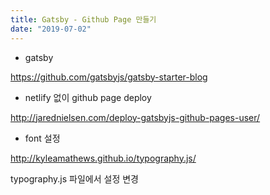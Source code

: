 ```yaml
---
title: Gatsby - Github Page 만들기
date: "2019-07-02"
---
```


- gatsby

https://github.com/gatsbyjs/gatsby-starter-blog

- netlify 없이 github page deploy

http://jarednielsen.com/deploy-gatsbyjs-github-pages-user/

- font 설정

http://kyleamathews.github.io/typography.js/

typography.js 파일에서 설정 변경